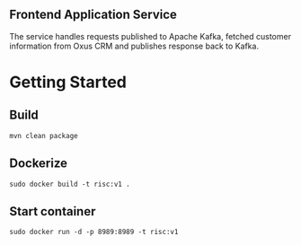 Frontend Application Service
---

The service handles requests published to Apache Kafka, fetched customer information from Oxus CRM and publishes response back to Kafka.

# Getting Started

## Build

```
mvn clean package
```

## Dockerize

```
sudo docker build -t risc:v1 .
```

## Start container

```
sudo docker run -d -p 8989:8989 -t risc:v1
```